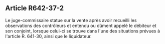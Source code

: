 Article R642-37-2
----
Le juge-commissaire statue sur la vente après avoir recueilli les observations
des contrôleurs et entendu ou dûment appelé le débiteur et son conjoint, lorsque
celui-ci se trouve dans l'une des situations prévues à l'article R. 641-30,
ainsi que le liquidateur.
